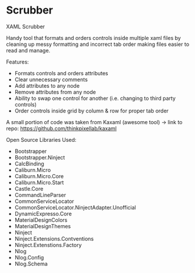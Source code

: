 # Scrubber
XAML Scrubber


Handy tool that formats and orders controls inside multiple xaml files by cleaning up messy formatting and incorrect tab order making files easier to read and manage.

Features:
* Formats controls and orders attributes
* Clear unnecessary comments
* Add attributes to any node
* Remove attributes from any node
* Ability to swap one control for another (i.e. changing to third party controls)
* Order controls inside grid by column & row for proper tab order

A small portion of code was taken from Kaxaml (awesome tool) -> link to repo: https://github.com/thinkpixellab/kaxaml 

Open Source Libraries Used:
* Bootstrapper 
* Bootstrapper.Ninject 
* CalcBinding
* Caliburn.Micro
* Caliburn.Micro.Core
* Caliburn.Micro.Start
* Castle.Core 
* CommandLineParser 
* CommonServiceLocator
* CommonServiceLocator.NinjectAdapter.Unofficial
* DynamicExpresso.Core
* MaterialDesignColors
* MaterialDesignThemes
* Ninject 
* Ninject.Extensions.Contventions 
* Ninject.Extenstions.Factory 
* Nlog 
* Nlog.Config
* Nlog.Schema
